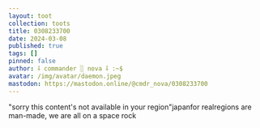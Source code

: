 ```yaml
---
layout: toot
collection: toots
title: 0308233700
date: 2024-03-08
published: true
tags: []
pinned: false
author: ⸸ commander ░ nova ⸸ :~$
avatar: /img/avatar/daemon.jpeg
mastodon: https://mastodon.online/@cmdr_nova/0308233700
---
```


"sorry this content's not available in your region"japanfor realregions are man-made, we are all on a space rock
